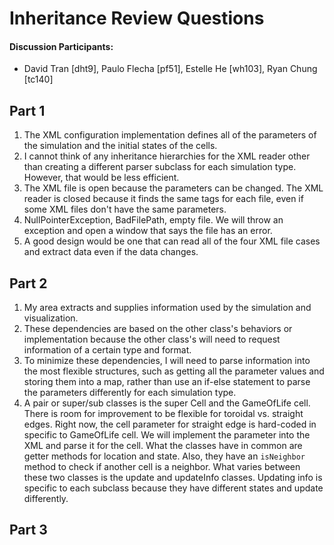 # Inheritance Review Questions

#### Discussion Participants:
  * David Tran [dht9], Paulo Flecha [pf51], Estelle He [wh103], Ryan Chung [tc140]

## Part 1

1. The XML configuration implementation defines all of the parameters of the simulation and the initial states of the cells.
2.  I cannot think of any inheritance hierarchies for the XML reader other than creating a different parser subclass for each simulation type. However, that would be less efficient.
3. The XML file is open because the parameters can be changed. The XML reader is closed because it finds the same tags for each file, even if some XML files don't have the same parameters.
4. NullPointerException, BadFilePath, empty file. We will throw an exception and open a window that says the file has an error.
5. A good design would be one that can read all of the four XML file cases and extract data even if the data changes. 

## Part 2
1. My area extracts and supplies information used by the simulation and visualization.
2. These dependencies are based on the other class's behaviors or implementation because the other class's will need to request information of a certain type and format.
3. To minimize these dependencies, I will need to parse information into the most flexible structures, such as getting all the parameter values and storing them into a map, rather than use an if-else statement to parse the parameters differently for each simulation type. 
4. A pair or super/sub classes is the super Cell and the GameOfLife cell. There is room for improvement to be flexible for toroidal vs. straight edges. Right now, the cell parameter for straight edge is hard-coded in specific to GameOfLife cell. We will implement the parameter into the XML and parse it for the cell. What the classes have in common are getter methods for location and state. Also, they have an `isNeighbor` method to check if another cell is a neighbor. What varies between these two classes is the update and updateInfo classes. Updating info is specific to each subclass because they have different states and update differently.

## Part 3
